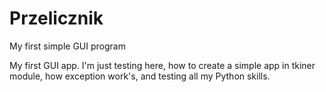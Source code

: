 # Przelicznik
My first simple GUI program

My first GUI app. I'm just testing here, how to create a simple app in tkiner module, how exception work's,
and testing all my Python skills.
